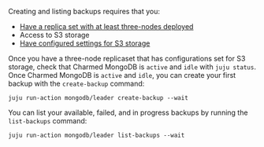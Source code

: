 Creating and listing backups requires that you:
* [Have a replica set with at least three-nodes deployed](https://discourse.charmhub.io/t/charmed-mongodb-tutorial-managing-units/8620)
* Access to S3 storage
* [Have configured settings for S3 storage](https://discourse.charmhub.io/t/configuring-settings-for-s3/8834)

Once you have a three-node replicaset that has configurations set for S3 storage, check that Charmed MongoDB is `active` and `idle` with `juju status`. Once Charmed MongoDB is `active` and `idle`, you can create your first backup with the `create-backup` command:
```
juju run-action mongodb/leader create-backup --wait
```

You can list your available, failed, and in progress backups by running the `list-backups` command:
```
juju run-action mongodb/leader list-backups --wait
```